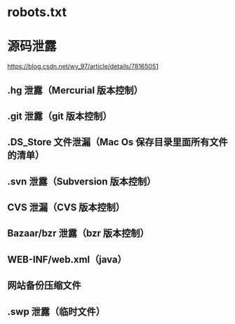 # robots.txt

# 源码泄露

<https://blog.csdn.net/wy_97/article/details/78165051>

## .hg 泄露（Mercurial 版本控制）

## .git 泄露（git 版本控制）

## .DS_Store 文件泄漏（Mac Os 保存目录里面所有文件的清单）

## .svn 泄露（Subversion 版本控制）

## CVS 泄漏（CVS 版本控制）

## Bazaar/bzr 泄露（bzr 版本控制）

## WEB-INF/web.xml（java）

## 网站备份压缩文件

## .swp 泄露（临时文件）
